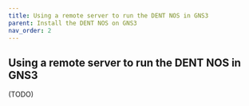 ```yaml
---
title: Using a remote server to run the DENT NOS in GNS3
parent: Install the DENT NOS on GNS3
nav_order: 2
---
```


## Using a remote server to run the DENT NOS in GNS3

(TODO)